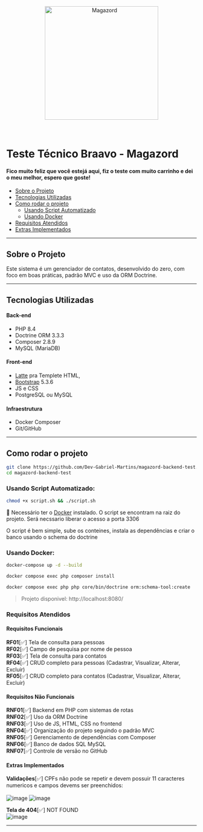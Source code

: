 
<div align="center">
  <img src="https://braavo.com.br/wp-content/uploads/2025/05/logo-bvo-mgz-scaled.png" alt="Magazord" width="300"/>
</div>
<br>
<br>

# Teste Técnico Braavo - Magazord

#### Fico muito feliz que você estejá aqui, fiz o teste com muito carrinho e dei o meu melhor, espero que goste!



- [Sobre o Projeto](#sobre-o-projeto)
- [Tecnologias Utilizadas](#tecnologias-utilizadas)
- [Como rodar o projeto](#como-rodar-o-projeto)
  - [Usando Script Automatizado](#usando-script-automatizado)
  - [Usando Docker](#usando-docker)
- [Requisitos Atendidos](#requisitos-atendidos)
- [Extras Implementados](#extras-implementados)


---

## Sobre o Projeto

Este sistema é um gerenciador de contatos, desenvolvido do zero, com foco em boas práticas, padrão MVC e uso da ORM Doctrine.

---
## Tecnologias Utilizadas

####  Back-end
- PHP 8.4
- Doctrine ORM 3.3.3
- Composer 2.8.9
- MySQL (MariaDB)

####  Front-end
- [Latte](https://latte.nette.org/en/) pra Templete HTML, 
- [Bootstrap](https://getbootstrap.com/) 5.3.6
- JS e CSS 
- PostgreSQL ou MySQL

####  Infraestrutura
- Docker Composer
- Git/GitHub
---

## Como rodar o projeto
```bash
git clone https://github.com/Dev-Gabriel-Martins/magazord-backend-test.git
cd magazord-backend-test
```

### Usando Script Automatizado:

```bash
chmod +x script.sh && ./script.sh
```
🚧 Necessário ter o [Docker](https://www.docker.com/) instalado. O script se encontram na raiz do projeto. Será necssario liberar o acesso a porta 3306

O script é bem simple, sube os conteines, instala as dependências e criar o banco usando o schema do doctrine

### Usando Docker:

```bash
docker-compose up -d --build
```
```bash
docker compose exec php composer install
```
```bash
docker compose exec php php core/bin/doctrine orm:schema-tool:create
```
> Projeto disponivel: http://localhost:8080/

### Requisitos Atendidos
#### Requisitos Funcionais

**RF01**[✅] Tela de consulta para pessoas </br>
**RF02**[✅] Campo de pesquisa por nome de pessoa</br>
**RF03**[✅] Tela de consulta para contatos </br>
**RF04**[✅] CRUD completo para pessoas (Cadastrar, Visualizar, Alterar, Excluir) </br>
**RF05**[✅] CRUD completo para contatos (Cadastrar, Visualizar, Alterar, Excluir) </br>

#### Requisitos Não Funcionais

**RNF01**[✅] Backend em PHP com sistemas de rotas </br>
**RNF02**[✅] Uso da ORM Doctrine </br>
**RNF03**[✅] Uso de JS, HTML, CSS no frontend </br>
**RNF04**[✅] Organização do projeto seguindo o padrão MVC </br>
**RNF05**[✅] Gerenciamento de dependências com Composer </br>
**RNF06**[✅] Banco de dados SQL MySQL </br>
**RNF07**[✅] Controle de versão no GitHub </br>

#### Extras Implementados

**Validações**[✅] CPFs não pode se repetir e devem possuir 11 caracteres numericos e campos devems ser preenchidos: </br>
</br>
![image](https://github.com/user-attachments/assets/0de6830d-42a9-4491-85fe-04116777c13f)
![image](https://github.com/user-attachments/assets/4f6b0b69-6a03-49f1-8d59-7385fd45e8af)


**Tela de 404**[✅] NOT FOUND</br>
![image](https://github.com/user-attachments/assets/583fa841-1298-4990-af93-7092957966f8)


---

